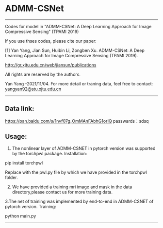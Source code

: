 # ADMM-CSNet

***********************************************************************************************************

Codes for model in "ADMM-CSNet: A Deep Learning Approach for Image Compressive Sensing" (TPAMI 2019)
 
If you use thses codes, please cite our paper:

[1] Yan Yang, Jian Sun, Huibin Li, Zongben Xu. ADMM-CSNet: A Deep Learning Approach for Image Compressive Sensing (TPAMI 2019).

http://gr.xjtu.edu.cn/web/jiansun/publications

All rights are reserved by the authors.

Yan Yang -2021/11/04. For more detail or traning data, feel free to contact: yangyan92@stu.xjtu.edu.cn


***********************************************************************************************************



## Data link: 
https://pan.baidu.com/s/1nvf07g_OmMAnFAbhG1orIQ 
passwards：sdsq 


## Usage:

1. The nonlinear layer of ADMM-CSNET in pytorch version was supported by the torchpwl package.
Installation:

pip install torchpwl

Replace with the pwl.py file by which we have provided in the torchpwl folder.


2. We have provided a training mri image and mask in the data directory,please contact us for more training data.

3.The net of training was implemented by end-to-end in ADMM-CSNET of pytorch version.
Training:

python main.py

***********************************************************************************************************







